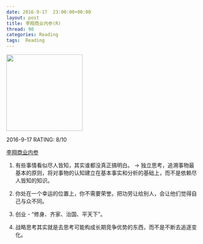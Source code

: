 ```yaml
---
date: 2016-9-17	 23:00:00+00:00
layout: post
title: 李翔商业内参(R)
thread: 90
categories: Reading
tags:  Reading
---
```


<img src="http://b.hiphotos.baidu.com/baike/w%3D268%3Bg%3D0/sign=68a58913b851f819f125044ce28f2dd0/ae51f3deb48f8c54c559ca1732292df5e0fe7f7b.jpg" width="200" />

2016-9-17 RATING: 8/10

[李翔商业内参]()

1. 有些事情看似尽人皆知，其实谁都没真正搞明白。 -> 独立思考，追溯事物最基本的原则，将对事物的认知建立在基本事实和分析的基础上，而不是依赖尽人皆知的知识。

2. 你处在一个幸运的位置上，你不需要荣誉。把功劳让给别人，会让他们觉得自己与众不同。

3. 创业 - “修身、齐家、治国、平天下”。

4. 战略思考其实就是去思考可能构成长期竞争优势的东西，而不是不断去追逐变化。
